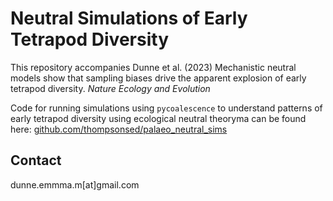 # Neutral Simulations of Early Tetrapod Diversity

This repository accompanies Dunne et al. (2023) Mechanistic neutral models show that sampling biases drive the apparent explosion of early tetrapod diversity. *Nature Ecology and Evolution*


Code for running simulations using `pycoalescence` to understand patterns of early tetrapod diversity using ecological neutral theoryma can be found here: [github.com/thompsonsed/palaeo_neutral_sims](https://github.com/thompsonsed/palaeo_neutral_sims)


## Contact

dunne.emmma.m[at]gmail.com